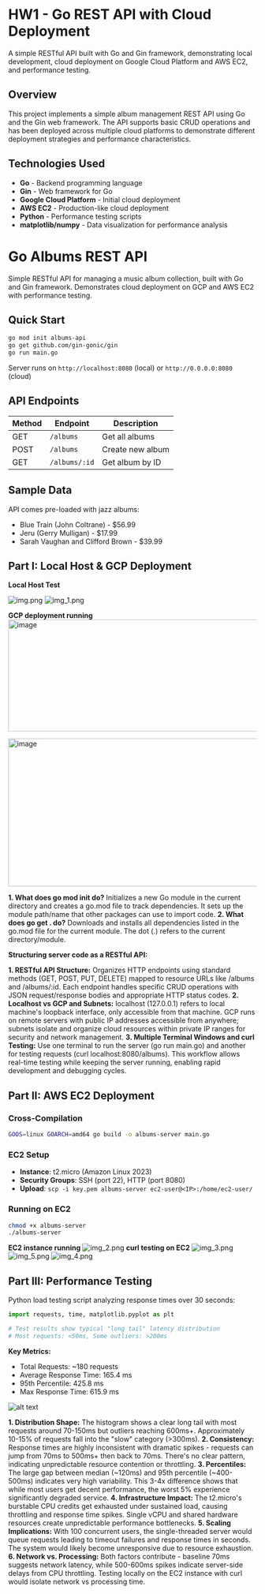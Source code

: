 # HW1 - Go REST API with Cloud Deployment

A simple RESTful API built with Go and Gin framework, demonstrating local development, cloud deployment on Google Cloud Platform and AWS EC2, and performance testing.

## Overview

This project implements a simple album management REST API using Go and the Gin web framework. The API supports basic CRUD operations and has been deployed across multiple cloud platforms to demonstrate different deployment strategies and performance characteristics.

## Technologies Used

- **Go** - Backend programming language
- **Gin** - Web framework for Go
- **Google Cloud Platform** - Initial cloud deployment
- **AWS EC2** - Production-like cloud deployment
- **Python** - Performance testing scripts
- **matplotlib/numpy** - Data visualization for performance analysis

# Go Albums REST API

Simple RESTful API for managing a music album collection, built with Go and Gin framework. Demonstrates cloud deployment on GCP and AWS EC2 with performance testing.

## Quick Start

```bash
go mod init albums-api
go get github.com/gin-gonic/gin
go run main.go
```

Server runs on `http://localhost:8080` (local) or `http://0.0.0.0:8080` (cloud)

## API Endpoints

| Method | Endpoint | Description |
|--------|----------|-------------|
| GET | `/albums` | Get all albums |
| POST | `/albums` | Create new album |
| GET | `/albums/:id` | Get album by ID |

## Sample Data

API comes pre-loaded with jazz albums:
- Blue Train (John Coltrane) - $56.99
- Jeru (Gerry Mulligan) - $17.99
- Sarah Vaughan and Clifford Brown - $39.99


## Part I: Local Host & GCP Deployment

**Local Host Test**

![img.png](img.png)
![img_1.png](img_1.png)

**GCP deployment running**
<img width="853" height="227" alt="image" src="https://github.com/user-attachments/assets/03c3785e-1899-4a32-9280-9046b351e68c" />

<img width="797" height="300" alt="image" src="https://github.com/user-attachments/assets/b8a4470e-c4ab-411c-9815-4598e2bfe642" />

**1. What does go mod init do?**
Initializes a new Go module in the current directory and creates a go.mod file to track dependencies. It sets up the module path/name that other packages can use to import code.
**2. What does go get . do?**
Downloads and installs all dependencies listed in the go.mod file for the current module. The dot (.) refers to the current directory/module.

**Structuring server code as a RESTful API:**

**1. RESTful API Structure:**
Organizes HTTP endpoints using standard methods (GET, POST, PUT, DELETE) mapped to resource URLs like /albums and /albums/:id. Each endpoint handles specific CRUD operations with JSON request/response bodies and appropriate HTTP status codes.
**2. Localhost vs GCP and Subnets:**
localhost (127.0.0.1) refers to local machine's loopback interface, only accessible from that machine. GCP runs on remote servers with public IP addresses accessible from anywhere; subnets isolate and organize cloud resources within private IP ranges for security and network management.
**3. Multiple Terminal Windows and curl Testing:**
Use one terminal to run the server (go run main.go) and another for testing requests (curl localhost:8080/albums). This workflow allows real-time testing while keeping the server running, enabling rapid development and debugging cycles.
## Part II: AWS EC2 Deployment

### Cross-Compilation
```bash
GOOS=linux GOARCH=amd64 go build -o albums-server main.go
```

### EC2 Setup
- **Instance**: t2.micro (Amazon Linux 2023)
- **Security Groups**: SSH (port 22), HTTP (port 8080)
- **Upload**: `scp -i key.pem albums-server ec2-user@<IP>:/home/ec2-user/`

### Running on EC2
```bash
chmod +x albums-server
./albums-server
```

**EC2 instance running**
![img_2.png](img_2.png)
**curl testing on EC2**
![img_3.png](img_3.png)
![img_5.png](img_5.png)
![img_4.png](img_4.png)
## Part III: Performance Testing

Python load testing script analyzing response times over 30 seconds:

```python
import requests, time, matplotlib.pyplot as plt

# Test results show typical "long tail" latency distribution
# Most requests: <50ms, Some outliers: >200ms
```

**Key Metrics:**
- Total Requests: ~180 requests
- Average Response Time: 165.4 ms
- 95th Percentile: 425.8 ms
- Max Response Time: 615.9 ms

![alt text](image.png)

**1. Distribution Shape:**
The histogram shows a clear long tail with most requests around 70-150ms but outliers reaching 600ms+. Approximately 10-15% of requests fall into the "slow" category (>300ms).
**2. Consistency:**
Response times are highly inconsistent with dramatic spikes - requests can jump from 70ms to 500ms+ then back to 70ms. There's no clear pattern, indicating unpredictable resource contention or throttling.
**3. Percentiles:**
The large gap between median (~120ms) and 95th percentile (~400-500ms) indicates very high variability. This 3-4x difference shows that while most users get decent performance, the worst 5% experience significantly degraded service.
**4. Infrastructure Impact:**
The t2.micro's burstable CPU credits get exhausted under sustained load, causing throttling and response time spikes. Single vCPU and shared hardware resources create unpredictable performance bottlenecks.
**5. Scaling Implications:**
With 100 concurrent users, the single-threaded server would queue requests leading to timeout failures and response times in seconds. The system would likely become unresponsive due to resource exhaustion.
**6. Network vs. Processing:**
Both factors contribute - baseline 70ms suggests network latency, while 500-600ms spikes indicate server-side delays from CPU throttling. Testing locally on the EC2 instance with curl would isolate network vs processing time.
